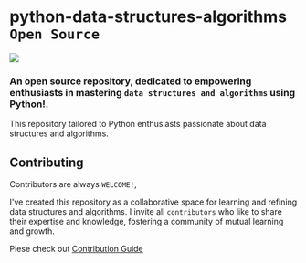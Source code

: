 # python-data-structures-algorithms `Open Source`
<img src="https://img.shields.io/badge/python-3670A0?style=for-the-badge&logo=python&logoColor=ffdd54" />

### An open source repository, dedicated to empowering enthusiasts in mastering ``data structures and algorithms`` using Python!.
This repository tailored to Python enthusiasts passionate about data structures and algorithms.


## Contributing
Contributors are always `WELCOME!`, 

I've created this repository as a collaborative space for learning and refining data structures and algorithms. I invite all ```contributors``` who like to share their expertise and knowledge, fostering a community of mutual learning and growth.

Plese check out [Contribution Guide](CONTRIBUTING.MD)
